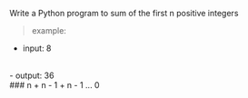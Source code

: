  Write a Python program to sum of the first n positive integers
<br>


>example:

- input: 8
<br>
- output: 36
<br>
### n + n - 1 + n - 1 ... 0

